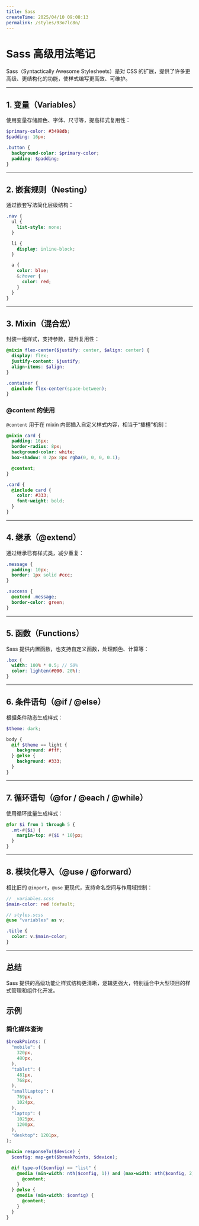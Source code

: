 ```yaml
---
title: Sass
createTime: 2025/04/10 09:08:13
permalink: /styles/93o7lc8n/
---
```


# Sass 高级用法笔记

Sass（Syntactically Awesome Stylesheets）是对 CSS 的扩展，提供了许多更高级、更结构化的功能，使样式编写更高效、可维护。

---

## 1. 变量（Variables）

使用变量存储颜色、字体、尺寸等，提高样式复用性：

```scss
$primary-color: #3498db;
$padding: 16px;

.button {
  background-color: $primary-color;
  padding: $padding;
}
```

---

## 2. 嵌套规则（Nesting）

通过嵌套写法简化层级结构：

```scss
.nav {
  ul {
    list-style: none;
  }

  li {
    display: inline-block;
  }

  a {
    color: blue;
    &:hover {
      color: red;
    }
  }
}
```

---

## 3. Mixin（混合宏）

封装一组样式，支持参数，提升复用性：

```scss
@mixin flex-center($justify: center, $align: center) {
  display: flex;
  justify-content: $justify;
  align-items: $align;
}

.container {
  @include flex-center(space-between);
}
```

### @content 的使用

`@content` 用于在 mixin 内部插入自定义样式内容，相当于“插槽”机制：

```scss
@mixin card {
  padding: 16px;
  border-radius: 8px;
  background-color: white;
  box-shadow: 0 2px 8px rgba(0, 0, 0, 0.1);

  @content;
}

.card {
  @include card {
    color: #333;
    font-weight: bold;
  }
}
```

---

## 4. 继承（@extend）

通过继承已有样式类，减少重复：

```scss
.message {
  padding: 10px;
  border: 1px solid #ccc;
}

.success {
  @extend .message;
  border-color: green;
}
```

---

## 5. 函数（Functions）

Sass 提供内置函数，也支持自定义函数，处理颜色、计算等：

```scss
.box {
  width: 100% * 0.5; // 50%
  color: lighten(#000, 20%);
}
```

---

## 6. 条件语句（@if / @else）

根据条件动态生成样式：

```scss
$theme: dark;

body {
  @if $theme == light {
    background: #fff;
  } @else {
    background: #333;
  }
}
```

---

## 7. 循环语句（@for / @each / @while）

使用循环批量生成样式：

```scss
@for $i from 1 through 5 {
  .mt-#{$i} {
    margin-top: #{$i * 10}px;
  }
}
```

---

## 8. 模块化导入（@use / @forward）

相比旧的 `@import`，`@use` 更现代，支持命名空间与作用域控制：

```scss
// _variables.scss
$main-color: red !default;

// styles.scss
@use "variables" as v;

.title {
  color: v.$main-color;
}
```

---

## 总结

Sass 提供的高级功能让样式结构更清晰，逻辑更强大，特别适合中大型项目的样式管理和组件化开发。

## 示例

### 简化媒体查询

```scss
$breakPoints: (
  "mobile": (
    320px,
    480px,
  ),
  "tablet": (
    481px,
    768px,
  ),
  "smallLaptop": (
    769px,
    1024px,
  ),
  "laptop": (
    1025px,
    1200px,
  ),
  "desktop": 1201px,
);

@mixin responseTo($device) {
  $config: map-get($breakPoints, $device);

  @if type-of($config) == "list" {
    @media (min-width: nth($config, 1)) and (max-width: nth($config, 2)) {
      @content;
    }
  } @else {
    @media (min-width: $config) {
      @content;
    }
  }
}
```
